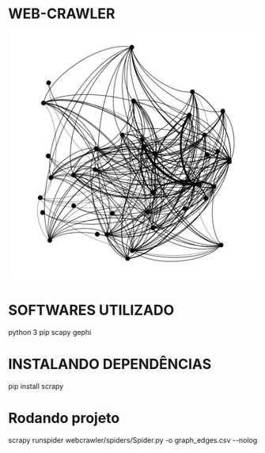 # WEB-CRAWLER 

![Screenshot](image/image.png)

# SOFTWARES UTILIZADO
python 3
pip
scapy
gephi

# INSTALANDO DEPENDÊNCIAS
pip install scrapy

# Rodando projeto

scrapy runspider webcrawler/spiders/Spider.py -o graph_edges.csv --nolog